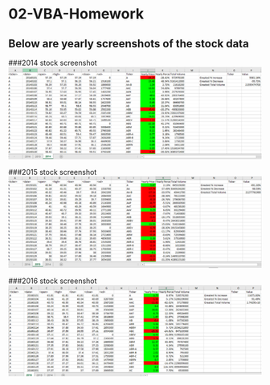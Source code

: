 # 02-VBA-Homework
## Below are yearly screenshots of the stock data

###2014 stock screenshot
![2014 Stocks Snip](https://github.com/tedi529/02-VBA-Homework/blob/master/VBAStocks/2014%20Stocks%20Snip.PNG)

###2015 stock screenshot
![2015 Stocks Snip](https://github.com/tedi529/02-VBA-Homework/blob/master/VBAStocks/2015%20Stocks%20Snip.PNG)

###2016 stock screenshot
![2016 Stocks Snip](https://github.com/tedi529/02-VBA-Homework/blob/master/VBAStocks/2016%20Stocks%20Snip.PNG)
